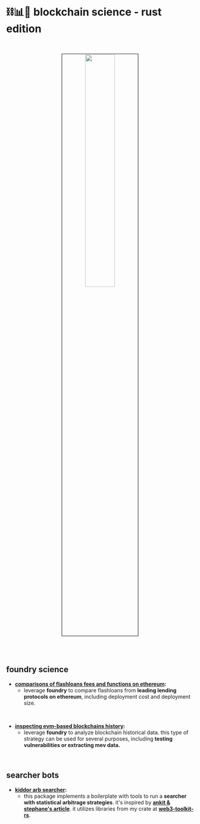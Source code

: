 # ⛓📊🎸 blockchain science - rust edition


<br>

<p align="center">
<img src="https://user-images.githubusercontent.com/1130416/210849647-bad9bc97-2193-4e9e-87c6-f75c8dd21712.jpeg" width="40%" align="center" style="padding:1px;border:1px solid black;"/>
 </p>

<br>

<br>

## foundry science


* **[comparisons of flashloans fees and functions on ethereum](foundry-flashloans):**
  * leverage **foundry** to compare flashloans from **leading lending protocols on ethereum**, including deployment cost and deployment size. 

<br>

* **[inspecting evm-based blockchains history](foundry-historical):**
  * leverage **foundry** to analyze blockchain historical data. this type of strategy can be used for several purposes, including **testing vulnerabilities or extracting mev data.**


<br>


## searcher bots


* **[kiddor arb searcher](kiddor-searcher-bot):**
  * this package implements a boilerplate with tools to run a **searcher with statistical arbitrage strategies**. it's inspired by **[ankit & stephane's article](https://frontier.tech/a-new-game-in-town)**. it utilizes libraries from my crate at **[web3-toolkit-rs](https://github.com/go-outside-labs/web3-toolkit-rs)**.

<br>


